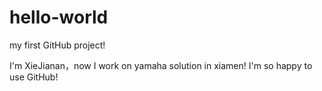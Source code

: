 # hello-world
my first GitHub project!

I'm XieJianan，now I work on yamaha solution in xiamen!
I'm so happy to use GitHub!
